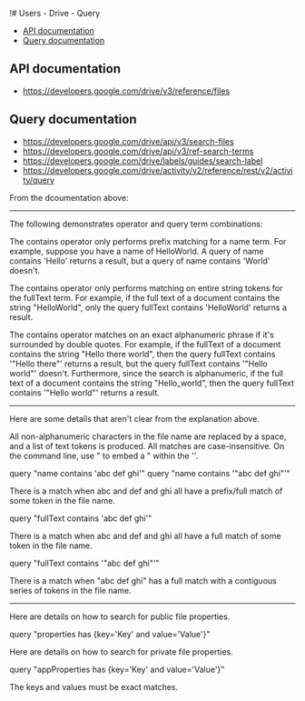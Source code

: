 !# Users - Drive - Query
- [API documentation](#api-documentation)
- [Query documentation](#query-documentation)

## API documentation
* https://developers.google.com/drive/v3/reference/files

## Query documentation
* https://developers.google.com/drive/api/v3/search-files
* https://developers.google.com/drive/api/v3/ref-search-terms
* https://developers.google.com/drive/labels/guides/search-label
* https://developers.google.com/drive/activity/v2/reference/rest/v2/activity/query

From the dcoumentation above:
***
The following demonstrates operator and query term combinations:

The contains operator only performs prefix matching for a name term.
For example, suppose you have a name of HelloWorld.
A query of name contains 'Hello' returns a result, but a query of name contains 'World' doesn't.

The contains operator only performs matching on entire string tokens for the fullText term.
For example, if the full text of a document contains the string "HelloWorld",
only the query fullText contains 'HelloWorld' returns a result.

The contains operator matches on an exact alphanumeric phrase if it's surrounded by double quotes.
For example, if the fullText of a document contains the string "Hello there world",
then the query fullText contains '"Hello there"' returns a result, but the query fullText contains '"Hello world"' doesn't.
Furthermore, since the search is alphanumeric, if the full text of a document contains the string "Hello_world",
then the query fullText contains '"Hello world"' returns a result.
***

Here are some details that aren't clear from the explanation above.

All non-alphanumeric characters in the file name are replaced by a space, and a list of text tokens is produced.
All matches are case-insensitive.
On the command line, use \" to embed a " within the ''.

query "name contains 'abc def ghi'"
query "name contains '\"abc def ghi\"'"

There is a match when abc and def and ghi all have a prefix/full match of some token in the file name.

query "fullText contains 'abc def ghi'"

There is a match when abc and def and ghi all have a full match of some token in the file name.

query "fullText contains '\"abc def ghi\"'"

There is a match when "abc def ghi" has a full match with a contiguous series of tokens in the file name.

***
Here are details on how to search for public file properties.

query "properties has {key='Key' and value='Value'}"

Here are details on how to search for private file properties.

query "appProperties has {key='Key' and value='Value'}"

The keys and values must be exact matches.
